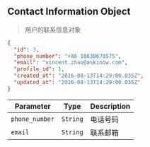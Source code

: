 ## Contact Information Object

> 用户的联系信息对象

```json
{
  "id": 3,
  "phone_number": "+86 18638670575",
  "email": "vincent.zhao@askinow.com",
  "profile_id": 1,
  "created_at": "2016-08-13T14:29:00.035Z",
  "updated_at": "2016-08-13T14:29:00.035Z"
}
```

Parameter         | Type      | Description
----------------- | --------- | -----------
`phone_number`    | `String`  | 电话号码
`email`           | `String`  | 联系邮箱
